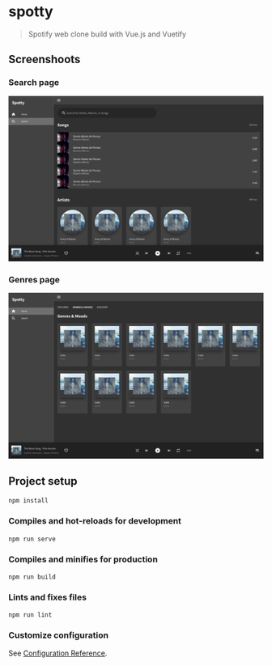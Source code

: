 # spotty

> Spotify web clone build with Vue.js and Vuetify

## Screenshoots

### Search page
![Search page](./public/screenshots/search-page.png)

### Genres page
![Genres pages](./public/screenshots/genres-page.png)

## Project setup

```
npm install
```

### Compiles and hot-reloads for development

```
npm run serve
```

### Compiles and minifies for production

```
npm run build
```

### Lints and fixes files

```
npm run lint
```

### Customize configuration

See [Configuration Reference](https://cli.vuejs.org/config/).
